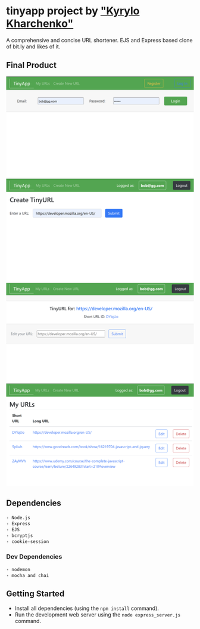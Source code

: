 # tinyapp project by ["Kyrylo Kharchenko"](https://github.com/iKayden)

A comprehensive and concise URL shortener. EJS and Express based clone of bit.ly and likes of it.

## Final Product

!["It has a local database with Login and Register Routes"](https://github.com/iKayden/tinyapp/blob/master/docs/1tinyLogin.png?raw=true)
!["Simplistic and functional design. Just paste your long url link"](https://github.com/iKayden/tinyapp/blob/master/docs/2tinyNew.png?raw=true)
!["Your URL that can be edited will be stored and shortened. New short url will be available"](https://github.com/iKayden/tinyapp/blob/master/docs/3tinyNewID.png?raw=true)
!["Every user has it's own list of URLs which is protected and unaccessible by other users\non-users."](https://github.com/iKayden/tinyapp/blob/master/docs/4tinyURLS.png?raw=true)

## Dependencies

```
- Node.js
- Express
- EJS
- bcryptjs
- cookie-session
```

### Dev Dependencies

```
- nodemon
- mocha and chai
```

## Getting Started

- Install all dependencies (using the `npm install` command).
- Run the development web server using the `node express_server.js` command.
